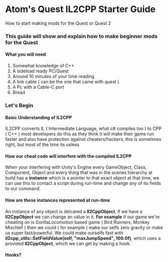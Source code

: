 # Atom's Quest IL2CPP Starter Guide
How to start making mods for the Quest or Quest 2

### This guide will show and explain how to make beginner mods for the Quest

#### What you will need

1. Somewhat knowledge of C++
2. A sideload ready PC/Quest
3. Around 10 minutes of your time reading
4. A link cable ( can be the one that came with quest )
5. A Pc with a Cable-C port
6. Bread

### Let's Begin
#### Basic Understanding of IL2CPP

IL2CPP converts IL ( Intermediate Language, what c# compiles too ) to CPP ( C++ )
most developers do this as they think it will make their game run faster and also have protection against cheaters/hackers, this is sometimes right, but most of the time its usless

#### How our cheat code will interfere with the compiled IL2CPP

When your interfering with Unity's Engine every GameObject, Class, Component, Object and every thing that was in the scenes hierarchy at build has a **instance** which is a pointer to that exact object at that time, we can use this to contact a script during run-time and change any of its fields to our command.

#### How are these instances represented at run-time

An instance of any object is delcared a **Il2CppObject**, if we have a **Il2CppObject** we can change an value in it.
**For example** if our game we're cheating on is GorillaLocomotion based game ( Bird Runners, Monkey Mischief ) then we could ( for example ) make our selfs zero gravity or make us super fast/powerful.
We could make ourselfs fast with **il2cpp_utils::SetFieldValue(self, "maxJumpSpeed", 100.0f)**, which uses a provided **Il2CppObject**, which we can get by making a hook.

#### Hooks?
